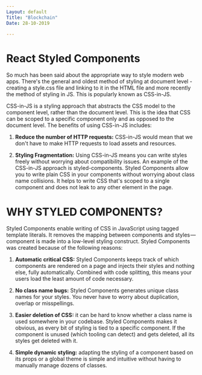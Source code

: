 ```yaml
---
Layout: default
Title: "Blockchain"
Date: 28-10-2019

---
```



# React Styled Components

So much has been said about the appropriate way to style modern web apps. There's the general and oldest method of styling at document level - creating a style.css file and linking to it in the HTML file and more recently the method of styling in JS. This is popularly known as CSS-in-JS.

CSS-in-JS is a styling approach that abstracts the CSS model to the component level, rather than the document level. This is the idea that CSS can be scoped to a specific component only and as opposed to the document level. The benefits of using CSS-in-JS includes:

1. **Reduce the number of HTTP requests:** CSS-in-JS would mean that we don't have to make HTTP requests to load assets and resources.

2. **Styling Fragmentation:** Using CSS-in-JS means you can write styles freely without worrying about compatibility issues.
An example of the CSS-in-JS approach is styled-components. Styled Components allow you to write plain CSS in your components without worrying about class name collisions. It helps to write CSS that's scoped to a single component and does not leak to any other element in the page.

# WHY STYLED COMPONENTS?

Styled Components enable writing of CSS in JavaScript using tagged template literals. It removes the mapping between components and styles — component is made into a low-level styling construct. Styled Components was created because of the following reasons:

1. **Automatic critical CSS:** Styled Components keeps track of which components are rendered on a page and injects their styles and nothing else, fully automatically. Combined with code splitting, this means your users load the least amount of code necessary.

2. **No class name bugs:** Styled Components generates unique class names for your styles. You never have to worry about duplication, overlap or misspellings.

3. **Easier deletion of CSS:** it can be hard to know whether a class name is used somewhere in your codebase. Styled Components makes it obvious, as every bit of styling is tied to a specific component. If the component is unused (which tooling can detect) and gets deleted, all its styles get deleted with it.

4. **Simple dynamic styling:** adapting the styling of a component based on its props or a global theme is simple and intuitive without having to manually manage dozens of classes.